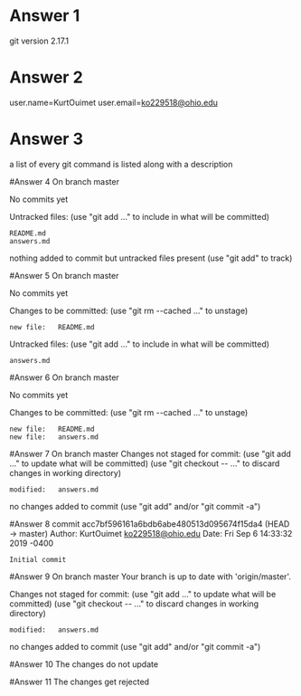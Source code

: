 # Answer 1
git version 2.17.1

# Answer 2
user.name=KurtOuimet
user.email=ko229518@ohio.edu

# Answer 3
a list of every git command is listed along with a description

#Answer 4
On branch master

No commits yet

Untracked files:
  (use "git add <file>..." to include in what will be committed)

	README.md
	answers.md

nothing added to commit but untracked files present (use "git add" to track)

#Answer 5
On branch master

No commits yet

Changes to be committed:
  (use "git rm --cached <file>..." to unstage)

	new file:   README.md

Untracked files:
  (use "git add <file>..." to include in what will be committed)

	answers.md

#Answer 6
On branch master

No commits yet

Changes to be committed:
  (use "git rm --cached <file>..." to unstage)

	new file:   README.md
	new file:   answers.md

#Answer 7
On branch master
Changes not staged for commit:
  (use "git add <file>..." to update what will be committed)
  (use "git checkout -- <file>..." to discard changes in working directory)

	modified:   answers.md

no changes added to commit (use "git add" and/or "git commit -a")

#Answer 8
commit acc7bf596161a6bdb6abe480513d095674f15da4 (HEAD -> master)
Author: KurtOuimet <ko229518@ohio.edu>
Date:   Fri Sep 6 14:33:32 2019 -0400

    Initial commit

#Answer 9
On branch master
Your branch is up to date with 'origin/master'.

Changes not staged for commit:
  (use "git add <file>..." to update what will be committed)
  (use "git checkout -- <file>..." to discard changes in working directory)

	modified:   answers.md

no changes added to commit (use "git add" and/or "git commit -a")

#Answer 10
The changes do not update

#Answer 11
The changes get rejected

